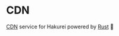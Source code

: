 # CDN

[CDN] service for Hakurei powered by [Rust] 🦀

[cdn]: https://en.wikipedia.org/wiki/Content_delivery_network
[rust]: https://github.com/rust-lang/rust
